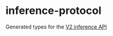 # inference-protocol

Generated types for the [V2 inference API](https://kserve.github.io/website/modelserving/inference_api/#grpc)
